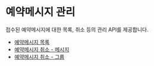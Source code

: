 # 예약메시지 관리

접수된 예약메시지에 대한 목록, 취소 등의 관리 API를 제공합니다.

* [예약메시지 목록](scheduled-message/getScheduledMessages.md)
* [예약메시지 취소 - 메시지](scheduled-message/cancelScheduledMessages.md)
* [예약메시지 취소 - 그룹](scheduled-message/cancelScheduledGroups.md)
